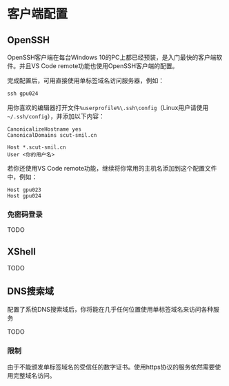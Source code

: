 # 客户端配置

## OpenSSH

OpenSSH客户端在每台Windows 10的PC上都已经预装，是入门最快的客户端软件。并且VS Code remote功能也使用OpenSSH客户端的配置。

完成配置后，可用直接使用单标签域名访问服务器，例如：
```powershell
ssh gpu024
```

用你喜欢的编辑器打开文件`%userprofile%\.ssh\config`（Linux用户请使用`~/.ssh/config`），并添加以下内容：

```
CanonicalizeHostname yes
CanonicalDomains scut-smil.cn

Host *.scut-smil.cn
User <你的用户名>
```

若你还使用VS Code remote功能，继续将你常用的主机名添加到这个配置文件中，例如：

```
Host gpu023
Host gpu024
```

### 免密码登录

TODO

## XShell

TODO

## DNS搜索域

配置了系统DNS搜索域后，你将能在几乎任何位置使用单标签域名来访问各种服务

TODO

### 限制

由于不能颁发单标签域名的受信任的数字证书。使用https协议的服务依然需要使用完整域名访问。
